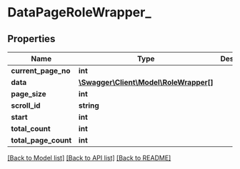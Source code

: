 # DataPageRoleWrapper_

## Properties
Name | Type | Description | Notes
------------ | ------------- | ------------- | -------------
**current_page_no** | **int** |  | [optional] 
**data** | [**\Swagger\Client\Model\RoleWrapper[]**](RoleWrapper.md) |  | [optional] 
**page_size** | **int** |  | [optional] 
**scroll_id** | **string** |  | [optional] 
**start** | **int** |  | [optional] 
**total_count** | **int** |  | [optional] 
**total_page_count** | **int** |  | [optional] 

[[Back to Model list]](../README.md#documentation-for-models) [[Back to API list]](../README.md#documentation-for-api-endpoints) [[Back to README]](../README.md)


